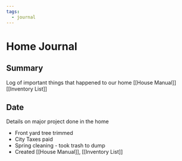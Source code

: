 ```yaml
---
tags:
  - journal
---
```

# Home Journal

## Summary
Log of important things that happened to our home
[[House Manual]]
[[Inventory List]]
## Date
Details on major project done in the home
- Front yard tree trimmed
- City Taxes paid
- Spring cleaning - took trash to dump
- Created [[House Manual]], [[Inventory List]]
